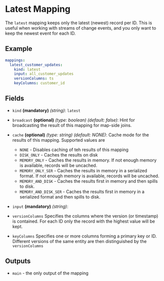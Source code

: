 
# Latest Mapping

The `latest` mapping keeps only the latest (newest) record per ID. This is useful
when working with streams of change events, and you only want to keep the newest
event for each ID.

## Example
```yaml
mappings:
  latest_customer_updates:
    kind: latest
    input: all_customer_updates
    versionColumns: ts
    keyColumns: customer_id
```

## Fields
* `kind` **(mandatory)** *(string)*: `latest`

* `broadcast` **(optional)** *(type: boolean)* *(default: false)*: 
Hint for broadcasting the result of this mapping for map-side joins.

* `cache` **(optional)** *(type: string)* *(default: NONE)*:
Cache mode for the results of this mapping. Supported values are
  * `NONE` - Disables caching of teh results of this mapping
  * `DISK_ONLY` - Caches the results on disk
  * `MEMORY_ONLY` - Caches the results in memory. If not enough memory is available, records will be uncached.
  * `MEMORY_ONLY_SER` - Caches the results in memory in a serialized format. If not enough memory is available, records will be uncached.
  * `MEMORY_AND_DISK` - Caches the results first in memory and then spills to disk.
  * `MEMORY_AND_DISK_SER` - Caches the results first in memory in a serialized format and then spills to disk.

* `input` **(mandatory)** *(string)*:

* `versionColumns`
Specifies the columns where the version (or timestamp) is contained. For each ID only
the record with the highest value will be kept.

* `keyColumns`
Specifies one or more columns forming a primary key or ID. Different versions of the
same entity are then distinguished by the `versionColumns` 


## Outputs
* `main` - the only output of the mapping
